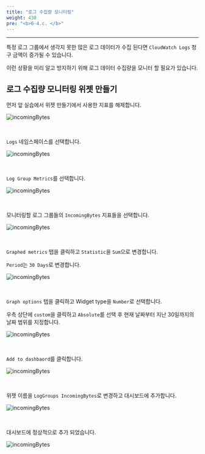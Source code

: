 ```yaml
---
title: "로그 수집량 모니터링"
weight: 430
pre: "<b>6-4.c. </b>"
---
```

***

특정 로그 그룹에서 생각지 못한 많은 로그 데이터가 수집 된다면 `CloudWatch Logs` 청구 금액이 증가될 수 있습니다.

이런 상황을 미리 알고 방지하기 위해 로그 데이터 수집량을 모니터 할 필요가 있습니다.

## 로그 수집량 모니터링 위젯 만들기

먼저 앞 실습에서 위젯 만들기에서 사용한 지표를 해제합니다.

![incomingBytes](/images/workshop3/log-bill-1.png)

&nbsp;

`Logs` 네임스페이스를 선택합니다.

![incomingBytes](/images/workshop3/log-bill-2.png)

&nbsp;

`Log Group Metrics`를 선택합니다.

![incomingBytes](/images/workshop3/log-bill-3.png)

&nbsp;

모니터링할 로그 그룹들의 `IncomingBytes` 지표들을 선택합니다.

![incomingBytes](/images/workshop3/log-bill-4.png)

&nbsp;

`Graphed metrics` 탭을 클릭하고 `Statistic`을 `Sum`으로 변경합니다.

`Period`는 `30 Days`로 변경합니다.

![incomingBytes](/images/workshop3/log-bill-5.png)

&nbsp;

`Graph options` 탭을 클릭하고 Widget type을 `Number`로 선택합니다. 

우측 상단에 `custom`을 클릭하고 `Absolute`를 선택 후 현재 날짜부터 지난 30일까지의 날짜 범위를 지정합니다.

![incomingBytes](/images/workshop3/log-bill-6.png)

&nbsp;

`Add to dashbaord`를 클릭합니다.

![incomingBytes](/images/workshop3/log-bill-7.png)

&nbsp;

위젯 이름을 `LogGroups IncomingBytes`로 변경하고 대시보드에 추가합니다.

![incomingBytes](/images/workshop3/log-bill-8.png)

&nbsp;

대시보드에 정상적으로 추가 되었습니다.

![incomingBytes](/images/workshop3/log-bill-9.png)
